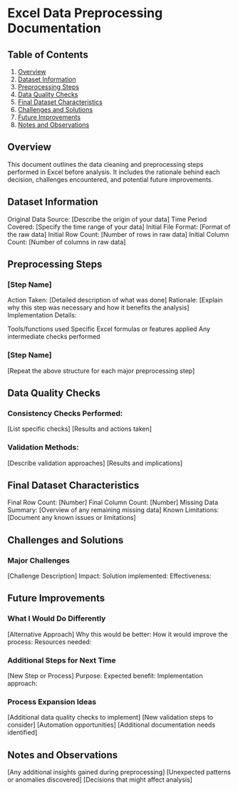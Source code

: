 # Excel Data Preprocessing Documentation

## Table of Contents
1. [Overview](#overview)
2. [Dataset Information](#dataset-information)
3. [Preprocessing Steps](#preprocessing-steps)
4. [Data Quality Checks](#data-quality-checks)
5. [Final Dataset Characteristics](#final-dataset-characteristics)
6. [Challenges and Solutions](#challenges-and-solutions)
7. [Future Improvements](#future-improvements)
8. [Notes and Observations](#notes-and-observations)

## Overview

This document outlines the data cleaning and preprocessing steps performed in Excel before analysis. It includes the rationale behind each decision, challenges encountered, and potential future improvements.

## Dataset Information

Original Data Source: [Describe the origin of your data]
Time Period Covered: [Specify the time range of your data]
Initial File Format: [Format of the raw data]
Initial Row Count: [Number of rows in raw data]
Initial Column Count: [Number of columns in raw data]

## Preprocessing Steps

### [Step Name]
Action Taken:
[Detailed description of what was done]
Rationale:
[Explain why this step was necessary and how it benefits the analysis]
Implementation Details:

Tools/functions used
Specific Excel formulas or features applied
Any intermediate checks performed

### [Step Name]
[Repeat the above structure for each major preprocessing step]

## Data Quality Checks

### Consistency Checks Performed:
[List specific checks]
[Results and actions taken]

### Validation Methods:
[Describe validation approaches]
[Results and implications]

## Final Dataset Characteristics

Final Row Count: [Number]
Final Column Count: [Number]
Missing Data Summary: [Overview of any remaining missing data]
Known Limitations: [Document any known issues or limitations]

## Challenges and Solutions

### Major Challenges
[Challenge Description]
Impact:
Solution implemented:
Effectiveness:

## Future Improvements

### What I Would Do Differently
[Alternative Approach]
Why this would be better:
How it would improve the process:
Resources needed:

### Additional Steps for Next Time
[New Step or Process]
Purpose:
Expected benefit:
Implementation approach:

### Process Expansion Ideas
[Additional data quality checks to implement]
[New validation steps to consider]
[Automation opportunities]
[Additional documentation needs identified]

## Notes and Observations

[Any additional insights gained during preprocessing]
[Unexpected patterns or anomalies discovered]
[Decisions that might affect analysis]